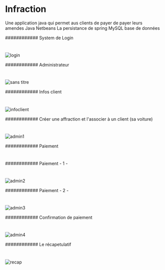 # Infraction
Une application java qui permet aus clients de payer de payer leurs amendes 
  Java
  Netbeans
  La persistance de spring
  MySQL base de données 


############ System de Login
#
#
#
![login](https://user-images.githubusercontent.com/26189475/39654498-1142c38c-4fc3-11e8-9c0d-8fe7ac114285.jpg)


############  Administrateur 
#
#
#
![sans titre](https://user-images.githubusercontent.com/26189475/39654703-f80be56e-4fc3-11e8-84f9-fdbf3fc09540.jpg)


############  Infos client 
#
#
#
![infoclient](https://user-images.githubusercontent.com/26189475/39655397-63cae6d0-4fc7-11e8-95c2-a73873b86f82.jpg)


############  Créer une affraction et l'associer à un client (sa voiture) 
#
#
#
![admin1](https://user-images.githubusercontent.com/26189475/39655035-91ab4196-4fc5-11e8-9951-82f118cddd4c.jpg)


############  Paiement 
#
#
############  Paiement - 1 -  
#
#
#
![admin2](https://user-images.githubusercontent.com/26189475/39655487-e4b4ec3c-4fc7-11e8-9d7f-9939bd70c677.jpg)


############  Paiement - 2 -  
#
#
#
![admin3](https://user-images.githubusercontent.com/26189475/39655520-0a03a0b4-4fc8-11e8-92c4-01f4c67a4879.jpg)


############  Confirmation de paiement 
#
#
#
![admin4](https://user-images.githubusercontent.com/26189475/39655529-15219faa-4fc8-11e8-995c-abee6dbc6a5d.jpg)


############  Le récapetulatif
#
#
#
![recap](https://user-images.githubusercontent.com/26189475/39655646-ce5cad2a-4fc8-11e8-8078-8471faf8fcaf.jpg)
